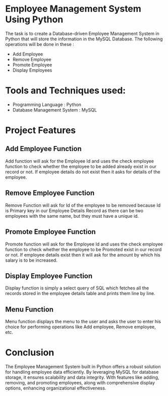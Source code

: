 # Employee Management System Using Python
The task is to create a Database-driven Employee Management System in Python that will store the information in the MySQL Database. 
The following operations will be done in these :
* Add Employee
* Remove Employee
* Promote Employee
* Display Employees

# Tools and Techniques used:
* Programming Language : Python
* Database Management System : MySQL

# Project Features
## Add Employee Function
Add function will ask for the Employee Id and uses the check employee function to check whether the employee to be added already exist
in our record or not. If employee details do not  exist then it asks for details of the employee.

## Remove Employee Function
Remove  Function will  ask for Id of the employee to be removed because Id is Primary key in our Employee Details Record
as there can be two employees with the same name, but they must have a unique id.

## Promote Employee Function
Promote function will ask for the Employee Id and uses the check employee function to check whether the employee to be Promoted exist
in our record or not. If employee details exist then it will ask for the amount by which his salary is to be increased. 

## Display Employee Function
Display function is simply a select query of SQL which fetches all the records stored in the employee details table and prints them line by line.

## Menu Function
Menu function displays the menu to the user and asks the user to enter his choice for performing operations like Add employee, Remove employee, etc.

# Conclusion
The Employee Management System built in Python offers a robust solution for handling employee data efficiently. By leveraging MySQL for database
storage, it ensures scalability and data integrity. With features like adding, removing, and promoting employees, along with comprehensive display options, enhancing organizational effectiveness.





